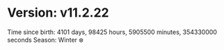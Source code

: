 # Version: v11.2.22
Time since birth: 4101 days, 98425 hours, 5905500 minutes, 354330000 seconds
Season: Winter ❄️
